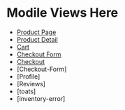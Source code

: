 # Modile Views Here 
* [Product Page](#The-Strategy-Plane)
* [Product Detail](#The-Strategy-Plane)
* [Cart](#The-Strategy-Plane)
* [Checkout Form](#The-Strategy-Plane)
* [Checkout](#The-Strategy-Plane)
* [Checkout-Form]
* [Profile]
* [Reviews]
* [toats]
* [inventory-error]
